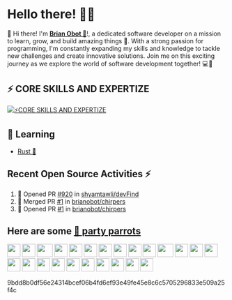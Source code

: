 <h1> Hello there! 👋🏾</h1> 

👋 Hi there! I'm [**Brian Obot 🦉**](https://brianobot.github.io/)!, a dedicated software developer on a mission to learn, grow, and build amazing things 🚀. With a strong passion for programming, I'm constantly expanding my skills and knowledge to tackle new challenges and create innovative solutions. Join me on this exciting journey as we explore the world of software development together! 💻🌟

<h2> ⚡ CORE SKILLS AND EXPERTIZE </h2>
 
[![⚡CORE SKILLS AND EXPERTIZE](https://skillicons.dev/icons?i=python,django,rust,js,linux,laravel,git,html,css,docker)](https://skillicons.dev)

## 📝 Learning
- [Rust 🦀](https://github.com/brianobot/learning_rust)

## Recent Open Source Activities ⚡️
<!--START_SECTION:activity-->
1. 💪 Opened PR [#920](https://github.com/shyamtawli/devFind/pull/920) in [shyamtawli/devFind](https://github.com/shyamtawli/devFind)
2. 🎉 Merged PR [#1](https://github.com/brianobot/chirpers/pull/1) in [brianobot/chirpers](https://github.com/brianobot/chirpers)
3. 💪 Opened PR [#1](https://github.com/brianobot/chirpers/pull/1) in [brianobot/chirpers](https://github.com/brianobot/chirpers)
<!--END_SECTION:activity-->

Here are some [🦜 party parrots](https://cultofthepartyparrot.com)
-------------------------------------------------------------------------------
<div>
    <img src="https://cultofthepartyparrot.com/parrots/hd/githubparrot.gif" width="30" height="30"/>
    <img src="https://cultofthepartyparrot.com/flags/hd/nigeriaparrot.gif" width="30" height="30"/>
    <img src="https://cultofthepartyparrot.com/parrots/asyncparrot.gif" width="36" height="30"/>
    <img src="https://cultofthepartyparrot.com/parrots/hd/exceptionallyfastparrot.gif" width="30" height="30"/>
    <img src="https://cultofthepartyparrot.com/parrots/hd/60fpsparrot.gif" width="30" height="30"/>
    <img src="https://cultofthepartyparrot.com/parrots/hd/jumpingparrot.gif" width="30" height="30"/>
    <img src="https://cultofthepartyparrot.com/parrots/hd/opensourceparrot.gif" width="30" height="30"/>
    <img src="https://cultofthepartyparrot.com/parrots/hd/dealwithitnowparrot.gif" width="30" height="30"/>
    <img src="https://cultofthepartyparrot.com/parrots/hd/hypnoparrotlight.gif" width="30" height="30"/>
    <img src="https://cultofthepartyparrot.com/parrots/databaseparrot.gif" width="30" height="30"/>
    <img src="https://cultofthepartyparrot.com/parrots/fixparrot.gif" width="36" height="30"/>
    <img src="https://cultofthepartyparrot.com/parrots/hd/laptop_parrot.gif" width="30" height="30"/>
    <img src="https://cultofthepartyparrot.com/parrots/hd/spinningparrot.gif" width="30" height="30"/>
    <img src="https://cultofthepartyparrot.com/parrots/hd/levitationparrot.gif" width="30" height="30"/>
    <img src="https://cultofthepartyparrot.com/parrots/hd/meldparrot.gif" width="30" height="30"/>
    <img src="https://cultofthepartyparrot.com/parrots/slomoparrot.gif" width="30" height="30"/>
    <img src="https://cultofthepartyparrot.com/parrots/hd/moonwalkingparrot.gif" width="30" height="30"/>
    <img src="https://cultofthepartyparrot.com/parrots/hd/stableparrot.gif" width="30" height="30"/>
    <img src="https://cultofthepartyparrot.com/parrots/hd/scienceparrot.gif" width="30" height="30"/>
    <img src="https://cultofthepartyparrot.com/parrots/hd/pirateparrot.gif" width="30" height="30"/>
    <img src="https://cultofthepartyparrot.com/parrots/hd/footballparrot.gif" width="30" height="30"/>
    <img src="https://cultofthepartyparrot.com/parrots/hd/illuminatiparrot.gif" width="30" height="30"/>
    <img src="https://cultofthepartyparrot.com/parrots/hd/hypnoparrotdark.gif" width="30" height="30"/>
    <img src="https://cultofthepartyparrot.com/parrots/hd/mustacheparrot.gif" width="30" height="30"/>
</div>

<!-- below a hash from a string, containgin a message, if you can find this, there is great reward waiting on you --->
9bdd8b0df56e24314bcef06b4fd6ef93e49fe45e8c6c5705296833e509a25f4c
<!---

brianobot/brianobot is a ✨ special ✨ repository because its `README.md` (this file) appears on your GitHub profile.
You can click the Preview link to take a look at your changes.
--->
